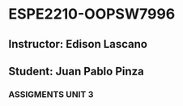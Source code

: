 # ESPE2210-OOPSW7996
## Instructor: Edison Lascano
## Student: Juan Pablo Pinza
### ASSIGMENTS UNIT 3
